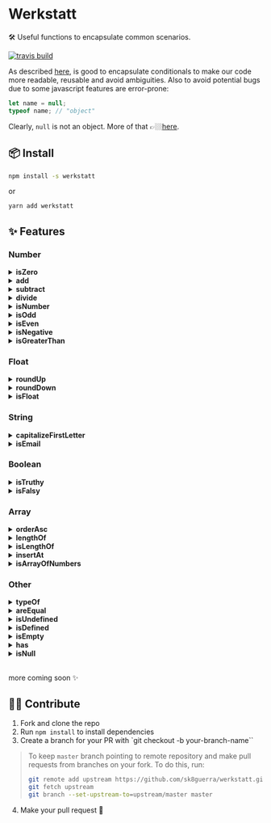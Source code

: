 # Werkstatt

🛠 Useful functions to encapsulate common scenarios.

[![travis build](https://img.shields.io/travis/sk8guerra/werkstatt)](https://travis-ci.org/github/sk8Guerra/werkstatt)

As described [here](https://github.com/ryanmcdermott/clean-code-javascript#encapsulate-conditionals), is good to encapsulate conditionals to make our code more readable, reusable and avoid ambiguities. Also to avoid potential bugs due to some javascript features are error-prone:

```javascript
let name = null;
typeof name; // "object"
```

Clearly, `null` is  not an object. More of that 👉🏼[here](https://2ality.com/2013/10/typeof-null.html).

## 📦 Install

```bash
npm install -s werkstatt
```
or
```bash
yarn add werkstatt
```

## ✨ Features

### Number

<details>
<summary><strong>isZero</strong></summary>

##### Arguments

| argument | type | description |  returns   |
|-----------|------|------------|------------|
| value     | number  | will be tested if it is 0 or not | boolean |

```javascript
const { isZero } = require('werkstatt');

isZero(7); // -> false
isZero(0); // -> true
```
</details>

<details>
<summary><strong>add</strong></summary>

##### Arguments

| argument | type | description |  returns   |
|-----------|------|------------|------------|
| values     | number  | either an array of numbers or n args | number |

```javascript
const { add } = require('werkstatt');

add(3, 6, 11); // -> 20
const numbers = [1, 2, 3];
add(...numbers); // -> 6
```
</details>

<details>
<summary><strong>subtract</strong></summary>

##### Arguments

| argument | type | description |  returns   |
|-----------|------|------------|------------|
| values     | number  | numbers that will be subtrtacted | number |

```javascript
const { subtract } = require('werkstatt');

subtract(6, 3); // -> 3
```

> NOTE: currently it only supports two numbers as paremeters.
</details>

<details>
<summary><strong>divide</strong></summary>

##### Arguments

| argument | type | description |  returns   |
|-----------|------|------------|------------|
| dividend     | number  | the dividend of the operation | number |
| divider     | number  | the divider of the operation | number |

```javascript
const { divide } = require('werkstatt');

divide(100, 2); // -> 50
divide(10, 5); // -> 2
```
</details>

<details>
<summary><strong>isNumber</strong></summary>

##### Arguments

| argument | type | description |  returns   |
|-----------|------|------------|------------|
| value     | any  | will be tested if it is number or not | boolean |

```javascript
const { isNumber } = require('werkstatt');

isNumber(54); // -> true
isNumber({"hola": "adios"}); // -> false
isNumber([]); // -> false
isNumber(""); // -> false
isNumber(3); // -> true
isNumber(true); // -> false
```

> NOTE: this is an implementation of [is-number](https://www.npmjs.com/package/is-number) package.
</details>

<details>
<summary><strong>isOdd</strong></summary>

##### Arguments

| argument | type | description |  returns   |
|-----------|------|------------|------------|
| value     | number  | will be tested if it is odd number or not | boolean |

```javascript
const { isOdd } = require('werkstatt');

isOdd(7); // -> true
isOdd(4); // -> false
```

> NOTE: this is an implementation of [is-odd](https://www.npmjs.com/package/is-odd) package.
</details>

<details>
<summary><strong>isEven</strong></summary>

##### Arguments

| argument | type | description |  returns   |
|-----------|------|------------|------------|
| value     | number  | will be tested if it is even number or not | boolean |

```javascript
const { isEven } = require('werkstatt');

isEven(7); // -> false
isEven(4); // -> true
```

> NOTE: this is an implementation of [is-even](https://www.npmjs.com/package/is-even) package.
</details>

<details>
<summary><strong>isNegative</strong></summary>

##### Arguments

| argument | type | description |  returns   |
|-----------|------|------------|------------|
| value     | number  | will be tested if it is negative number or not | boolean |

```javascript
const { isNegative } = require('werkstatt');

isNegative(-54); // -> true
isNegative(4); // -> false
```
</details>

<details>
<summary><strong>isGreaterThan</strong></summary>

##### Arguments

| argument | type | description |  returns   |
|-----------|------|------------|------------|
| firstArgument     | number  | first value to be evaluated | boolean |
| secondArgument     | number  | second value to be evaluated | boolean |

```javascript
const { isGreaterThan } = require('werkstatt');

isGreaterThan(100, 50); // -> true
isGreaterThan(1, 50); // -> false
```
</details>


### Float

<details>
<summary><strong>roundUp</strong></summary>

##### Arguments

| argument | type | 
|-----------|------|
| number    | float|

```javascript
const { roundUp } = require('werkstatt');

roundUp(3.2) // -> 4
```
</details>

<details>
<summary><strong>roundDown</strong></summary>

##### Arguments

| argument | type  |
|-----------|-------|
| number    | float |

```javascript
const { roundDown } = require('werkstatt');

roundDown(3.8) // -> 3
```
</details>

<details>
<summary><strong>isFloat</strong></summary>

##### Arguments

| argument | type | description |  returns   |
|-----------|------|------------|------------|
| value     | number, float  | will be tested if is or not float | boolean |

```javascript
const { isFloat } = require('werkstatt');

isFloat(6); // -> false
isFloat(6.5); // -> true
```
</details>

### String

<details>
<summary><strong>capitalizeFirstLetter</strong></summary>

##### Arguments

| argument | type | description |  returns   |
|-----------|------|------------|------------|
| value     | string  | string to capitalize first letter | string |

```javascript
const { capitalizeFirstLetter } = require('werkstatt');

capitalizeFirstLetter('hola'); // -> 'Hola'
capitalizeFirstLetter('adios'); // -> 'Adios'
```

> NOTE: this is an implementation of a [Flavio's function](https://flaviocopes.com/how-to-uppercase-first-letter-javascript/)
</details>


<details>
<summary><strong>isEmail</strong></summary>

##### Arguments

| argument | type | description |  returns   |
|-----------|------|------------|------------|
| value     | string  | will be tested if it satisfies an email format | boolean |

```javascript
const { isEmail } = require('werkstatt');

isEmail("a@a.c"); // -> false
isEmail("a@a.co"); // -> true
```
> Best regex [found out there](https://stackoverflow.com/questions/46155/how-to-validate-an-email-address-in-javascript).
</details>

### Boolean

<details>
<summary><strong>isTruthy</strong></summary>

> Whenever JavaScript expects a boolean value (e.g. for the condition of an `if` statement), any value can be used. It will be interpreted as either `true` or `false`. The following values are interpreted as `false`:
> * undefined, null
> * **Boolean**: false
> * **Number**: -0, NaN
> * **String**: ''
>
> Speaking JavaScript by Alex Rauschmayer

That means that those values *tend to* to be false. So if you pass as parameter to `isTruthy` function any of those values, it will return `false`. All other values are considered `true`.

```javascript
const { isTruthy } = require('werkstatt');

isTruthy(3)); // -> true
isTruthy({}); // -> true

isTruthy(undefined); // -> false
isTruthy(null); // -> false
isTruthy(false); // -> false
isTruthy(Number('hola')); // -> false
isTruthy(0); // -> false
isTruthy(-0); // -> false
isTruthy(''); // -> false
```
</details>

<details>
<summary><strong>isFalsy</strong></summary>

Exactly the opposite of `isTruthy`.

```javascript
const { isFalsy } = require('werkstatt');

isFalsy(3)); // -> false
isFalsy(null); // -> true

```
</details>

### Array

<details>
<summary><strong>orderAsc</strong></summary>

##### Arguments

| argument | type | description |  returns   |
|-----------|------|------------|------------|
| value     | array<number>  | will order the list in ascending mode | array (ordened) |

```javascript
const { orderAsc } = require('werkstatt');

orderAsc([8, 10, 6]); // -> [6, 8, 10]
```

> NOTE: this is an implementation of [quicksort algorithm](https://en.wikipedia.org/wiki/Quicksort)
</details>

<details>
<summary><strong>lengthOf</strong></summary>

##### Arguments

| argument | type | description |  returns   |
|-----------|------|------------|------------|
| value     | array, string, json  | length of the passed argument | number |

```javascript
const { lengthOf } = require('werkstatt');

lengthOf([8, 10, 6]); // -> 3
```
</details>

<details>
<summary><strong>isLengthOf</strong></summary>

##### Arguments

| argument | type | description |  returns   |
|-----------|------|------------|------------|
| value     | array, string, json  | test if the first argument has the desired length (that specified in the second argument) | boolean |

```javascript
const { isLengthOf } = require('werkstatt');

isLengthOf([8, 10, 6], 3); // -> true
isLengthOf("hola", 0); // -> false
isLengthOf({name: "Jorge", lasName: "Guerra"}, 2) // -> true
```
</details>

<details>
<summary><strong>insertAt</strong></summary>

##### Arguments

| argument | type | description |
|-----------|------|------------|
| array     | any  | where the element will be inserted.
| index     | any  | at which the element will be inserted.
| elementToInsert | any  | element to insert in the array.

```javascript
const { insertAt } = require('werkstatt');

insertAt([1, 2, 3], 1, 4); // -> [1, 4, 2, 3]
```
</details>

<details>
<summary><strong>isArrayOfNumbers</strong></summary>

##### Arguments

| argument | type | description |  returns   |
|-----------|------|------------|------------|
| values     | number  | array to test | boolean |

```javascript
const { isArrayOfNumbers } = require('werkstatt');

isArrayOfNumbers([3, 6, 11, 'hola']); // -> false
isArrayOfNumbers([1, 2, 3]); // -> true
```
</details>

### Other

<details>
<summary><strong>typeOf</strong></summary>

##### Arguments

| argument | type | description |  returns   |
|-----------|------|------------|------------|
| value     | any  | will get the type of a passed value | string |

```javascript
const { typeOf } = require('werkstatt');

typeOf(6.5); // -> float
typeOf([]); // -> array
typeOf({}); // -> object
typeOf(null); // -> 'null'
typeOf(undefined); // -> 'undefined'
typeOf('undefined'); // -> 'string'
typeOf(true); // -> 'boolean'
typeOf(() => {}); // -> 'function'
typeOf(6); // -> number
```
</details>

<details>
<summary><strong>areEqual</strong></summary>

##### Arguments

| argument | type | description |  returns   |
|-----------|------|------------|------------|
| firstValue     | any  | first arg to compare | boolean |
| secondValue     | any  | second arg to compare | boolean |

```javascript
const { areEqual } = require('werkstatt');

areEqual(100, 2); // -> false

var name;
areEqual(typeOf(name), 'undefined'); // -> true

const numbers = [4, 3, 5, 7, 3, 9];
areEqual(...numbers); // -> false

const ages = [9, 9, 9, 9, 9];
areEqual(...ages); // -> true
```

> NOTE: This function supports primitive values only because objects are not compared by value but by reference. 
</details>

<details>
<summary><strong>isUndefined</strong></summary>

##### Arguments

| argument | type | description |  returns   |
|-----------|------|------------|------------|
| value     | any  | will be tested if is undefined or not | boolean |

```javascript
const { isUndefined } = require('werkstatt');

isUndefined(); // -> true
isUndefined("a@a.co"); // -> false
```
</details>

<details>
<summary><strong>isDefined</strong></summary>

##### Arguments

| argument | type | description |  returns   |
|-----------|------|------------|------------|
| value     | any  | will be tested if is or not defined | boolean |

```javascript
const { isDefined } = require('werkstatt');

isDefined(100); // -> true
var name;
isDefined(name); // -> false

var age = null;
isDefined(age); // -> false
isDefined({}); // -> true
```
</details>

<details>
<summary><strong>isEmpty</strong></summary>

##### Arguments

| argument | type |
|-----------|------|
| param     | any  |

```javascript
const { isEmpty } = require('werkstatt');

isEmpty({}); // -> true
isEmpty({"hola": "adios"}); // -> false
isEmpty([]); // -> true
isEmpty(""); // -> true
isEmpty(3); // -> true
isEmpty(true); // -> true
```
> Note: `isEmpty` currently supports array, object and string only.
</details>

<details>
<summary><strong>has</strong></summary>

##### Arguments

| argument | type | description |  returns   |
|-----------|------|------------|------------|
| firstArgument     | number  | first value to be evaluated | boolean |
| secondArgument     | number  | second value to be evaluated | boolean |

```javascript
const { has } = require('werkstatt');

has([3, 5], 3); // -> true
has(["Hola", "adios"], "true"); // -> false
```
</details>

<details>
<summary><strong>isNull</strong></summary>

##### Arguments

| argument | type | description |  returns   |
|-----------|------|------------|------------|
| value     | any  | value to be evaluated | boolean |

```javascript
const { isNull } = require('werkstatt');

var name = null;
isNull(name); // -> true
isNull("Hola"); // -> false
```
</details>

<br />

more coming soon ✨

## 🙌🏽 Contribute

1. Fork and clone the repo
2. Run `npm install` to install dependencies
3. Create a branch for your PR with `git checkout -b your-branch-name``

> To keep `master` branch pointing to remote repository and make
> pull requests from branches on your fork. To do this, run:
>
> ```sh
> git remote add upstream https://github.com/sk8guerra/werkstatt.git
> git fetch upstream
> git branch --set-upstream-to=upstream/master master
> ```

4. Make your pull request 🥳
